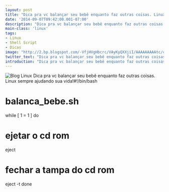 ```yaml
---
layout: post
title: "Dica pra vc balançar seu bebê enquanto faz outras coisas. Linux sempre ajuda..."
date: '2014-09-07T09:42:00.001-07:00'
description: "Dica pra vc balançar seu bebê enquanto faz outras coisas. Linux sempre ajudando"
main-class: 'linux'
tags:
- Linux
- Shell Script
- Dicas
image: "http://2.bp.blogspot.com/-VfjHVgHbcrc/VAyKyQXXjiI/AAAAAAAAAtc/cOsnBOH7zA8/s72-c/linux-balan%C3%A7a-bebe.png"
twitter_text: "Dica pra vc balançar seu bebê enquanto faz outras coisas. Linux sempre ajudando"
introduction: "Dica pra vc balançar seu bebê enquanto faz outras coisas. Linux sempre ajudando"
---
```

![Blog Linux](http://2.bp.blogspot.com/-VfjHVgHbcrc/VAyKyQXXjiI/AAAAAAAAAtc/cOsnBOH7zA8/s320/linux-balan%C3%A7a-bebe.png "Blog Linux")
Dica pra vc balançar seu bebê enquanto faz outras coisas. Linux sempre ajudando sua vida!#!/bin/bash
# balanca_bebe.sh
while [ 1 = 1 ]
do
 # ejetar o cd rom
 eject
 
 # fechar a tampa do cd rom
 eject -t
done
<div class= "Blog Linux")
